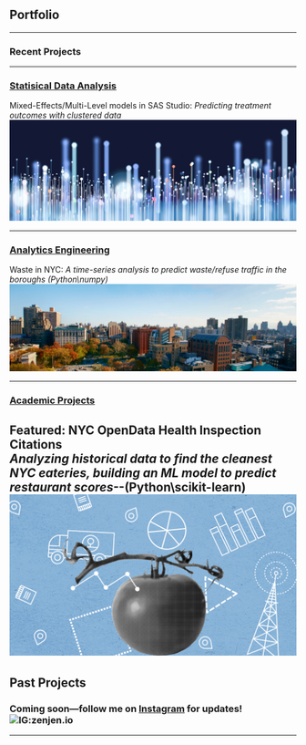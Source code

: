 ## Portfolio

---
### Recent Projects



---

### [Statisical Data Analysis](/pdf/sample_presentation.pdf)
Mixed-Effects/Multi-Level models in SAS Studio: <i>Predicting treatment outcomes with clustered data</i>
<br>
<a href="statisticaldataanalysis.md"><img src="images/dataprofessionals.JPG?raw=true"/></a>

---
### [Analytics Engineering](http://example.com/)
Waste in NYC: <i>A time-series analysis to predict waste/refuse traffic in the boroughs (Python\numpy)</i>
<br>
<img src="images/washingtonsquare-nyu.png?raw=true"/>

---

### [Academic Projects](/nyc-health-inspections-predictingscores)
Featured: NYC OpenData Health Inspection Citations
<br>
<i> Analyzing historical data to find the cleanest NYC eateries, building an ML model to predict restaurant scores</i>--(Python\scikit-learn)
<a href="nyc-health-inspections-predictingscores.md"><img src="images/healthinspectiondatabanner.png?raw=true"/></a>
---

## Past Projects

### Coming soon—follow me on [Instagram](http://instagram.com/zenjen.io) for updates! <img src="https://image.flaticon.com/icons/png/128/174/174855.png" alt="IG:zenjen.io" height="15" width="15" />

---



<!-- Remove above link if you don't want to attibute -->

